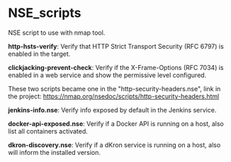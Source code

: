 # NSE_scripts
NSE script to use with nmap tool.

**http-hsts-verify**: Verify that HTTP Strict Transport Security (RFC 6797) is enabled in the target.

**clickjacking-prevent-check**: Verify if the X-Frame-Options (RFC 7034) is enabled in a web service and show the permissive level configured.

These two scripts became one in the "http-security-headers.nse", link in the project: https://nmap.org/nsedoc/scripts/http-security-headers.html

**jenkins-info.nse**: Verify info exposed by default in the Jenkins service.

**docker-api-exposed.nse**: Verify if a Docker API is running on a host, also list all containers activated.

**dkron-discovery.nse**: Verify if a dKron service is running on a host, also will inform the installed version.
